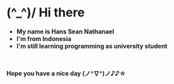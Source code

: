 # \(^_^)/ Hi there
- **My name is Hans Sean Nathanael**
- **I'm from Indonesia**
- **I'm still learning programming as university student**
<br />

 **Hope you have a nice day (ノ^∇^)ノ♪♪☆**
